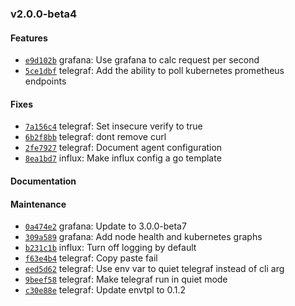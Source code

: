 ### v2.0.0-beta4

#### Features

 - [`e9d102b`](https://github.com/deis/monitor/commit/e9d102b06667efadb43c34d9e1b6dd08e5ee6efd) grafana: Use grafana to calc request per second
 - [`5ce1dbf`](https://github.com/deis/monitor/commit/5ce1dbf3484eb3a43b60f6f8c3cdd62b56f06fe3) telegraf: Add the ability to poll kubernetes prometheus endpoints

#### Fixes

 - [`7a156c4`](https://github.com/deis/monitor/commit/7a156c47e50ecdcad1af2068a5bab34720a0bc70) telegraf: Set insecure verify to true
 - [`6b2f8bb`](https://github.com/deis/monitor/commit/6b2f8bbba593412cf0811c46c952cd4465df95df) telegraf: dont remove curl
 - [`2fe7927`](https://github.com/deis/monitor/commit/2fe79274650d141febce12dcf3fbfabdb1b0e600) telegraf: Document agent configuration
 - [`8ea1bd7`](https://github.com/deis/monitor/commit/8ea1bd79c96ee6d7491baa2aecb11e335a454406) influx: Make influx config a go template

#### Documentation


#### Maintenance

 - [`0a474e2`](https://github.com/deis/monitor/commit/0a474e2d99b035ff14805ca8009c834994b36469) grafana: Update to 3.0.0-beta7
 - [`309a589`](https://github.com/deis/monitor/commit/309a589d10ca46e03adebc708bfc8739c8866ea8) grafana: Add node health and kubernetes graphs
 - [`b231c1b`](https://github.com/deis/monitor/commit/b231c1bd834c692176ddbc6e4358c9d1a776fb41) influx: Turn off logging by default
 - [`f63e4b4`](https://github.com/deis/monitor/commit/f63e4b4824deef4b2e2a45af737323345ccc8081) telegraf: Copy paste fail
 - [`eed5d62`](https://github.com/deis/monitor/commit/eed5d6227d214b857a770dae86bb9f67c55eeece) telegraf: Use env var to quiet telegraf instead of cli arg
 - [`9beef58`](https://github.com/deis/monitor/commit/9beef585a96fb3f96eed0bc803e5c3fedb2c03cb) telegraf: Make telegraf run in quiet mode
 - [`c30e88e`](https://github.com/deis/monitor/commit/c30e88ea60780ac6ef238e05e584c4677c5b8aab) telegraf: Update envtpl to 0.1.2
